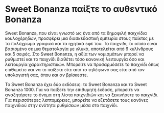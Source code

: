 # Sweet Bonanza παίξτε το αυθεντικό Bonanza

Sweet Bonanza, που είναι γνωστό ως ένα από τα δημοφιλή παιχνίδια κουλοχέρηδων, προσφέρει μια διασκεδαστική εμπειρία στους παίκτες με τα πολύχρωμα γραφικά και τα ηχητικά εφέ του. Το παιχνίδι, το οποίο είναι βασισμένο σε μια θεματολογία με γλυκά, αποτελείται από 6 κυλίνδρους και 5 σειρές. Στο Sweet Bonanza, η αξία των νομισμάτων μπορεί να ρυθμιστεί και το παιχνίδι διαθέτει τόσο κανονική λειτουργία όσο και λειτουργία χαρακτηριστικών. Μπορείτε να προσαρμόσετε το παιχνίδι όπως επιθυμείτε και να το παίξετε είτε από το τηλέφωνό σας είτε από τον υπολογιστή σας, όπου και αν βρίσκεστε.

Το Sweet Bonanza έχει δύο εκδόσεις: το Sweet Bonanza και το Sweet Bonanza 1000. Για να παίξετε την επιθυμητή έκδοση, μπορείτε να αναζητήσετε το όνομα στη λίστα παιχνιδιών και να ξεκινήσετε το παιχνίδι. Για περισσότερες λεπτομέρειες, μπορείτε να εξετάσετε τους κανόνες παιχνιδιού στην ενότητα ρυθμίσεων μέσα στο παιχνίδι.

